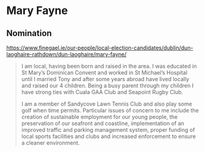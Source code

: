 # Mary Fayne

## Nomination

https://www.finegael.ie/our-people/local-election-candidates/dublin/dun-laoghaire-rathdown/dun-laoghaire/mary-fayne/

> I am local, having been born and raised in the area. I was educated in St Mary’s Dominican Convent and worked in St Michael’s Hospital until I married Tony and after some years abroad have lived locally and raised our 4 children. Being a busy parent through my children I have strong ties with Cuala GAA Club and Seapoint Rugby Club.
>
> I am a member of Sandycove Lawn Tennis Club and also play some golf when time permits. Particular issues of concern to me include the creation of sustainable employment for our young people, the preservation of our seafront and coastline, implementation of an improved traffic and parking management system, proper funding of local sports facilities and clubs and increased enforcement to ensure a cleaner environment.
